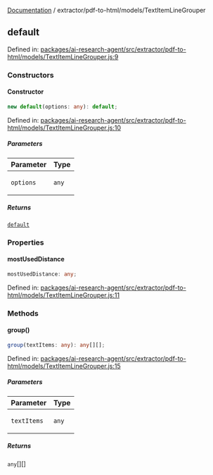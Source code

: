 [Documentation](../../../modules.md) / extractor/pdf-to-html/models/TextItemLineGrouper

## default

Defined in: [packages/ai-research-agent/src/extractor/pdf-to-html/models/TextItemLineGrouper.js:9](https://github.com/vtempest/ai-research-agent/tree/master/packages/ai-research-agent/src/extractor/pdf-to-html/models/TextItemLineGrouper.js#L9)

### Constructors

#### Constructor

```ts
new default(options: any): default;
```

Defined in: [packages/ai-research-agent/src/extractor/pdf-to-html/models/TextItemLineGrouper.js:10](https://github.com/vtempest/ai-research-agent/tree/master/packages/ai-research-agent/src/extractor/pdf-to-html/models/TextItemLineGrouper.js#L10)

##### Parameters

<table>
<thead>
<tr>
<th>Parameter</th>
<th>Type</th>
</tr>
</thead>
<tbody>
<tr>
<td>

`options`

</td>
<td>

`any`

</td>
</tr>
</tbody>
</table>

##### Returns

[`default`](#default)

### Properties

#### mostUsedDistance

```ts
mostUsedDistance: any;
```

Defined in: [packages/ai-research-agent/src/extractor/pdf-to-html/models/TextItemLineGrouper.js:11](https://github.com/vtempest/ai-research-agent/tree/master/packages/ai-research-agent/src/extractor/pdf-to-html/models/TextItemLineGrouper.js#L11)

### Methods

#### group()

```ts
group(textItems: any): any[][];
```

Defined in: [packages/ai-research-agent/src/extractor/pdf-to-html/models/TextItemLineGrouper.js:15](https://github.com/vtempest/ai-research-agent/tree/master/packages/ai-research-agent/src/extractor/pdf-to-html/models/TextItemLineGrouper.js#L15)

##### Parameters

<table>
<thead>
<tr>
<th>Parameter</th>
<th>Type</th>
</tr>
</thead>
<tbody>
<tr>
<td>

`textItems`

</td>
<td>

`any`

</td>
</tr>
</tbody>
</table>

##### Returns

`any`[][]
